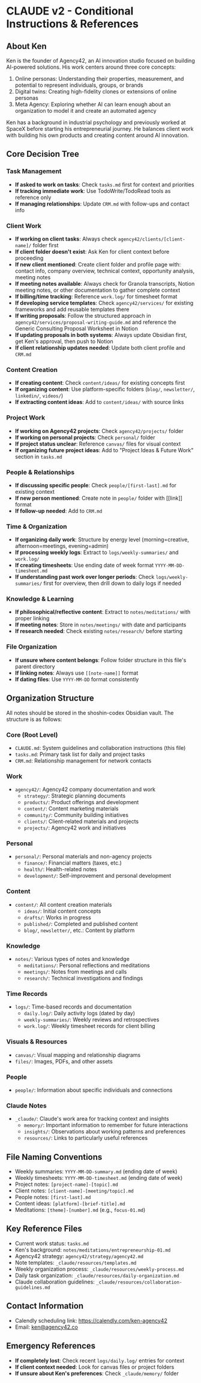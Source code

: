 # CLAUDE v2 - Conditional Instructions & References

## About Ken
Ken is the founder of Agency42, an AI innovation studio focused on building AI-powered solutions. His work centers around three core concepts:
1. Online personas: Understanding their properties, measurement, and potential to represent individuals, groups, or brands
2. Digital twins: Creating high-fidelity clones or extensions of online personas  
3. Meta Agency: Exploring whether AI can learn enough about an organization to model it and create an automated agency

Ken has a background in industrial psychology and previously worked at SpaceX before starting his entrepreneurial journey. He balances client work with building his own products and creating content around AI innovation.

## Core Decision Tree

### Task Management
- **If asked to work on tasks**: Check `tasks.md` first for context and priorities
- **If tracking immediate work**: Use TodoWrite/TodoRead tools as reference only
- **If managing relationships**: Update `CRM.md` with follow-ups and contact info

### Client Work
- **If working on client tasks**: Always check `agency42/clients/[client-name]/` folder first
- **If client folder doesn't exist**: Ask Ken for client context before proceeding
- **If new client mentioned**: Create client folder and profile page with: contact info, company overview, technical context, opportunity analysis, meeting notes
- **If meeting notes available**: Always check for Granola transcripts, Notion meeting notes, or other documentation to gather complete context
- **If billing/time tracking**: Reference `work.log/` for timesheet format
- **If developing service templates**: Check `agency42/services/` for existing frameworks and add reusable templates there
- **If writing proposals**: Follow the structured approach in `agency42/services/proposal-writing-guide.md` and reference the Generic Consulting Proposal Worksheet in Notion
- **If updating proposals in both systems**: Always update Obsidian first, get Ken's approval, then push to Notion
- **If client relationship updates needed**: Update both client profile and `CRM.md`

### Content Creation
- **If creating content**: Check `content/ideas/` for existing concepts first
- **If organizing content**: Use platform-specific folders (`blog/`, `newsletter/`, `linkedin/`, `videos/`)
- **If extracting content ideas**: Add to `content/ideas/` with source links

### Project Work
- **If working on Agency42 projects**: Check `agency42/projects/` folder
- **If working on personal projects**: Check `personal/` folder
- **If project status unclear**: Reference `canvas/` files for visual context
- **If organizing future project ideas**: Add to "Project Ideas & Future Work" section in `tasks.md`

### People & Relationships
- **If discussing specific people**: Check `people/[first-last].md` for existing context
- **If new person mentioned**: Create note in `people/` folder with [[link]] format
- **If follow-up needed**: Add to `CRM.md`

### Time & Organization
- **If organizing daily work**: Structure by energy level (morning=creative, afternoon=meetings, evening=admin)
- **If processing weekly logs**: Extract to `logs/weekly-summaries/` and `work.log/`
- **If creating timesheets**: Use ending date of week format `YYYY-MM-DD-timesheet.md`
- **If understanding past work over longer periods**: Check `logs/weekly-summaries/` first for overview, then drill down to daily logs if needed

### Knowledge & Learning
- **If philosophical/reflective content**: Extract to `notes/meditations/` with proper linking
- **If meeting notes**: Store in `notes/meetings/` with date and participants
- **If research needed**: Check existing `notes/research/` before starting

### File Organization
- **If unsure where content belongs**: Follow folder structure in this file's parent directory
- **If linking notes**: Always use `[[note-name]]` format
- **If dating files**: Use `YYYY-MM-DD` format consistently

## Organization Structure
All notes should be stored in the shoshin-codex Obsidian vault. The structure is as follows:

### Core (Root Level)
- `CLAUDE.md`: System guidelines and collaboration instructions (this file)
- `tasks.md`: Primary task list for daily and project tasks
- `CRM.md`: Relationship management for network contacts

### Work
- `agency42/`: Agency42 company documentation and work
  - `strategy/`: Strategic planning documents
  - `products/`: Product offerings and development
  - `content/`: Content marketing materials
  - `community/`: Community building initiatives
  - `clients/`: Client-related materials and projects
  - `projects/`: Agency42 work and initiatives

### Personal
- `personal/`: Personal materials and non-agency projects
  - `finance/`: Financial matters (taxes, etc.)
  - `health/`: Health-related notes
  - `development/`: Self-improvement and personal development

### Content
- `content/`: All content creation materials
  - `ideas/`: Initial content concepts
  - `drafts/`: Works in progress
  - `published/`: Completed and published content
  - `blog/`, `newsletter/`, etc.: Content by platform

### Knowledge
- `notes/`: Various types of notes and knowledge
  - `meditations/`: Personal reflections and meditations
  - `meetings/`: Notes from meetings and calls
  - `research/`: Technical investigations and findings

### Time Records
- `logs/`: Time-based records and documentation
  - `daily.log/`: Daily activity logs (dated by day)
  - `weekly-summaries/`: Weekly reviews and retrospectives
  - `work.log/`: Weekly timesheet records for client billing

### Visuals & Resources
- `canvas/`: Visual mapping and relationship diagrams
- `files/`: Images, PDFs, and other assets

### People
- `people/`: Information about specific individuals and connections

### Claude Notes
- `_claude/`: Claude's work area for tracking context and insights
  - `memory/`: Important information to remember for future interactions
  - `insights/`: Observations about working patterns and preferences
  - `resources/`: Links to particularly useful references

## File Naming Conventions
- Weekly summaries: `YYYY-MM-DD-summary.md` (ending date of week)
- Weekly timesheets: `YYYY-MM-DD-timesheet.md` (ending date of week)
- Project notes: `[project-name]-[topic].md`
- Client notes: `[client-name]-[meeting/topic].md`
- People notes: `[first-last].md`
- Content ideas: `[platform]-[brief-title].md`
- Meditations: `[theme]-[number].md` (e.g., `focus-01.md`)

## Key Reference Files
- Current work status: `tasks.md`
- Ken's background: `notes/meditations/entrepreneurship-01.md`
- Agency42 strategy: `agency42/strategy/agency42.md`
- Note templates: `_claude/resources/templates.md`
- Weekly organization process: `_claude/resources/weekly-process.md`
- Daily task organization: `_claude/resources/daily-organization.md`
- Claude collaboration guidelines: `_claude/resources/collaboration-guidelines.md`

## Contact Information
- Calendly scheduling link: https://calendly.com/ken-agency42
- Email: ken@agency42.co

## Emergency References
- **If completely lost**: Check recent `logs/daily.log/` entries for context
- **If client context needed**: Look for canvas files or project folders
- **If unsure about Ken's preferences**: Check `_claude/memory/` folder